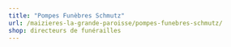 ```yaml
---
title: "Pompes Funèbres Schmutz"
url: /maizieres-la-grande-paroisse/pompes-funebres-schmutz/
shop: directeurs de funérailles
---
```


